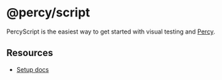 # @percy/script

PercyScript is the easiest way to get started with visual testing and [Percy](https://percy.io).

## Resources

* [Setup docs](https://docs.percy.io/docs/percyscript)
